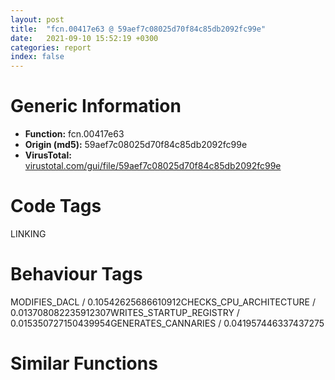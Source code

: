 ```yaml
---
layout: post
title:  "fcn.00417e63 @ 59aef7c08025d70f84c85db2092fc99e"
date:   2021-09-10 15:52:19 +0300
categories: report
index: false
---
```


# Generic Information
- **Function:** fcn.00417e63
- **Origin (md5):** 59aef7c08025d70f84c85db2092fc99e
- **VirusTotal:** [virustotal.com/gui/file/59aef7c08025d70f84c85db2092fc99e][virustotal_ref]

# Code Tags
<span class="tag" id="LINKING">LINKING</span>


# Behaviour Tags
<span class="bhv-tag" id="MODIFIES_DACL">MODIFIES_DACL / 0.10542625686610912</span><span class="bhv-tag" id="CHECKS_CPU_ARCHITECTURE">CHECKS_CPU_ARCHITECTURE / 0.013708082235912307</span><span class="bhv-tag" id="WRITES_STARTUP_REGISTRY">WRITES_STARTUP_REGISTRY / 0.015350727150439954</span><span class="bhv-tag" id="GENERATES_CANNARIES">GENERATES_CANNARIES / 0.041957446337437275</span>

# Similar Functions
<script type="text/javascript" src="https://www.gstatic.com/charts/loader.js"></script>
<script type="text/javascript">

    google.charts.load('current', {'packages':['corechart']});
    google.charts.setOnLoadCallback(drawChart);

    function drawChart() {
    var data = new google.visualization.DataTable();
        data.addColumn('number', 'X');
        data.addColumn('number', 'Y');
        data.addColumn({type: 'string', role: 'tooltip', 'p': {'html': true}});
        data.addColumn({'type': 'string', 'role': 'style'});
        
        data.addRows([
    [21.261802673339844, -26.456512451171875, '<b><a href="/report/fcn.00417e63@59aef7c08025d70f84c85db2092fc99e">fcn.00417e63</a><br>@59aef7c08025d70f84c85db2092fc99e</b><br>', 'point { fill-color: #e0440e; }'],
[128.34774780273438, -22.444974899291992, '<b><a href="/report/fcn.00403908@4c8869bb42f854640703b6ddda29ee38">fcn.00403908</a><br>@4c8869bb42f854640703b6ddda29ee38</b><br>', 'null'],
[50.53849792480469, 76.62793731689453, '<b><a href="/report/fcn.005a2f99@c60344b51fa39a329b92557d24ff7670">fcn.005a2f99</a><br>@c60344b51fa39a329b92557d24ff7670</b><br>', 'null'],
[-67.72994995117188, 33.24250030517578, '<b><a href="/report/fcn.1004cc81@481b545f5c18f2fce1caac67ddc419e8">fcn.1004cc81</a><br>@481b545f5c18f2fce1caac67ddc419e8</b><br>', 'null'],
[-63.01492691040039, -92.64495849609375, '<b><a href="/report/fcn.0044f1bb@7b00dd8f2abf54a73bfb09681334ff78">fcn.0044f1bb</a><br>@7b00dd8f2abf54a73bfb09681334ff78</b><br>', 'null'],
[58.16835403442383, -127.06180572509766, '<b><a href="/report/fcn.783a4006@ebea46c6b17785efc2ebcb24ad99656c">fcn.783a4006</a><br>@ebea46c6b17785efc2ebcb24ad99656c</b><br>', 'null'],

        ]);

    var options = {
        title: 'Similarity Plot',
        legend: 'none',
        colors: ['#dedbd9', '#e6693e', '#ec8f6e', '#f3b49f', '#f6c7b6'],
        tooltip: {isHtml: true, trigger: 'both'},
        explorer: {
        actions: ["dragToZoom", "rightClickToReset"],
        },
        chartArea: {
        width: '80%',
        height: '80%'
        },
        width: '100%',
        height: '100%'
    };

    var chart = new google.visualization.ScatterChart(document.getElementById('chart_div'));

    chart.draw(data, options);
    }
    
</script>


<div id="chart_div" style="width: 100%px; height: 100%;"></div>

# Disassembled Code
{% highlight nasm %}

push ebp
mov ebp, esp
sub esp, 0x44
push ebx
mov eax, 0x400000
push esi
mov esi, dword[ebp+8]
mov edx, dword[esi+8]
mov ecx, dword[esi+4]
mov ebx, dword[esi+0xc]
add edx, eax
push edi
mov edi, dword[esi+0x14]
add edi, eax
add ecx, eax
mov dword[ebp-0x18], edx
mov edx, dword[esi+0x10]
add ebx, eax
add edx, eax
mov eax, dword[esi+0x1c]
mov dword[ebp-4], eax
mov eax, dword[ebp+0xc]
mov dword[ebp-0x38], ecx
xor ecx, ecx
mov dword[ebp-0xc], edi
mov dword[ebp-0x3c], eax
xor eax, eax
test dword[esi], 1
lea edi, [ebp-0x30]
mov dword[ebp-0x44], 0x24
mov dword[ebp-0x40], esi
mov dword[ebp-0x34], ecx
stosd dword
mov dword[ebp-0x2c], ecx
mov dword[ebp-0x28], ecx
mov dword[ebp-0x24], ecx
jne 0x417ee7
lea eax, [ebp-0x44]
mov dword[ebp+0xc], eax
lea eax, [ebp+0xc]
push eax
push 1
push ecx
push 0xc06d0057
call dword[sym.imp.KERNEL32.dll_RaiseException]
mov eax, dword[ebp-0x18]
mov edi, dword[eax]
mov eax, dword[ebp+0xc]
sub eax, ebx
sar eax, 2
shl eax, 2
add edx, eax
mov edx, dword[edx]
mov dword[ebp+8], eax
mov eax, edx
shr eax, 0x1f
not eax
and eax, 1
mov dword[ebp-0x34], eax
je 0x417f18
lea eax, [edx+0x400002]
mov dword[ebp-0x30], eax
jmp 0x417f21
and edx, 0xffff
mov dword[ebp-0x30], edx
mov eax, dword[0x436988]
xor ebx, ebx
cmp eax, ecx
je 0x417f3d
lea edx, [ebp-0x44]
push edx
push ecx
call eax
mov ebx, eax
test ebx, ebx
jne 0x418082
test edi, edi
jne 0x417fe7
mov eax, dword[0x436988]
test eax, eax
je 0x417f5c
lea ecx, [ebp-0x44]
push ecx
push 1
call eax
mov edi, eax
test edi, edi
jne 0x417fac
push dword[ebp-0x38]
call dword[sym.imp.KERNEL32.dll_LoadLibraryA]
mov edi, eax
test edi, edi
jne 0x417fac
call dword[sym.imp.KERNEL32.dll_GetLastError]
mov dword[ebp-0x24], eax
mov eax, dword[0x436984]
test eax, eax
je 0x417f8b
lea ecx, [ebp-0x44]
push ecx
push 3
call eax
mov edi, eax
test edi, edi
jne 0x417fac
lea eax, [ebp-0x44]
mov dword[ebp+0xc], eax
lea eax, [ebp+0xc]
push eax
push 1
push 0
push 0xc06d007e
call dword[sym.imp.KERNEL32.dll_RaiseException]
push edi
push dword[ebp-0x18]
call dword[sym.imp.KERNEL32.dll_InterlockedExchange]
cmp eax, edi
je 0x417fe0
cmp dword[esi+0x18], 0
je 0x417fe7
push 8
push 0x40
call dword[sym.imp.KERNEL32.dll_LocalAlloc]
test eax, eax
je 0x417fe7
mov dword[eax+4], esi
mov ecx, dword[0x436980]
mov dword[eax], ecx
mov dword[0x436980], eax
jmp 0x417fe7
push edi
call dword[sym.imp.KERNEL32.dll_FreeLibrary]
mov eax, dword[0x436988]
test eax, eax
mov dword[ebp-0x2c], edi
je 0x417ffd
lea ecx, [ebp-0x44]
push ecx
push 2
call eax
mov ebx, eax
test ebx, ebx
jne 0x41807d
cmp dword[esi+0x14], ebx
je 0x418032
cmp dword[esi+0x1c], ebx
je 0x418032
mov eax, dword[edi+0x3c]
add eax, edi
cmp dword[eax], 0x4550
jne 0x418032
mov ecx, dword[ebp-4]
cmp dword[eax+8], ecx
jne 0x418032
cmp edi, dword[eax+0x34]
jne 0x418032
mov eax, dword[ebp-0xc]
mov ecx, dword[ebp+8]
mov ebx, dword[ecx+eax]
test ebx, ebx
jne 0x41807d
push dword[ebp-0x30]
push edi
call dword[sym.imp.KERNEL32.dll_GetProcAddress]
mov ebx, eax
test ebx, ebx
jne 0x41807d
call dword[sym.imp.KERNEL32.dll_GetLastError]
mov dword[ebp-0x24], eax
mov eax, dword[0x436984]
test eax, eax
je 0x41805e
lea ecx, [ebp-0x44]
push ecx
push 4
call eax
mov ebx, eax
test ebx, ebx
jne 0x41807d
lea eax, [ebp-0x44]
mov dword[ebp+8], eax
lea eax, [ebp+8]
push eax
push 1
push ebx
push 0xc06d007f
call dword[sym.imp.KERNEL32.dll_RaiseException]
mov eax, dword[ebp+0xc]
mov dword[eax], ebx
mov eax, dword[0x436988]
test eax, eax
je 0x41809d
and dword[ebp-0x24], 0
lea ecx, [ebp-0x44]
push ecx
push 5
mov dword[ebp-0x2c], edi
mov dword[ebp-0x28], ebx
call eax
mov eax, ebx
pop edi
pop esi
pop ebx
leave
ret 8

{% endhighlight %}

[virustotal_ref]: https://www.virustotal.com/gui/file/59aef7c08025d70f84c85db2092fc99e